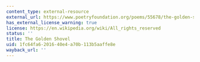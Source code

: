 ```yaml
---
content_type: external-resource
external_url: https://www.poetryfoundation.org/poems/55678/the-golden-shovel
has_external_license_warning: true
license: https://en.wikipedia.org/wiki/All_rights_reserved
status: ''
title: The Golden Shovel
uid: 1fc64fa6-2016-40e4-a70b-113b5aaffe8e
wayback_url: ''
---
```

